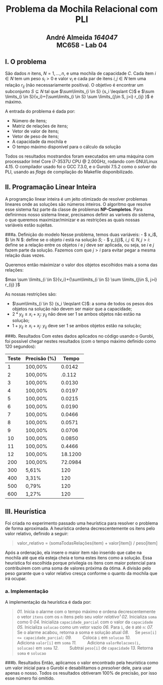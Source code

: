 <center>
<h1> Problema da Mochila Relacional com PLI</h1>
<h2> André Almeida <i>164047</i>
<br>MC658 - Lab 04</h2>
</center>

## I. O problema

São dados $n$ itens, $N = {1, ..., n}$, e uma mochila de capacidade $C$. Cada item $i \in N$ tem um peso $s_i > 0$ e valor $v_i$ e cada par de itens $i, j \in N$ tem uma relação $r_{ij}$ (não necessariamente positiva). O objetivo é encontrar um subconjunto $S \subseteq N$ tal que $\sum\limits_{i \in S} {s_i \leqslant C}$ e $\sum \limits_{i \in S}{v_i}+{\sum\limits_{i \in S} \sum \limits_{j\in S, j>i} r_{ij} }$ é máximo.

A entrada do problema é dada por:
- Número de itens;
- Matriz de relações de itens;
- Vetor de valor de itens;
- Vetor de peso de itens;
- A capacidade da mochila e
- O tempo máximo disponível para o cálculo da solução

Todos os resultados mostrandos foram executados em uma máquina com processador Intel Core i7-3537U CPU @ 2.00GHz, rodando com GNU/Linux 4.15. O compilador usado foi o GCC 7.3.0, e o Gurobi 7.5.2 como o _solver_ do PLI, usando as _flags_ de compilação do Makefile disponibilizado.


## II. Programação Linear Inteira
A programção linear inteira é um jeito otimizado de resolver problemas lineares onde as soluções são números inteiros. O algoritmo que resolve esse sistema faz parte da classe de problemas **NP-Completos**. Para definirmos nosso sistema linear, precisamos definir as varíveis do sistema, o que queremos maximizar/minizar e as restrições as quais nossas variáveis estão sujeitas.

###a. Definição do modelo
Nesse problema, temos duas variáveis:
    - $ x_i$, $i \in N $: define se o objeto $i$ está na solução $S$;
    - $ y_{ij}$,  $i, j \in N, j > i$: define se a relação entre os objetos $i$ e $j$ deve ser aplicada, ou seja, se $i$ e $j$ fazem parte da solução. Fazemos com que $j > i$ para evitar pegar a mesma relação duas vezes.

Queremos então máximizar o valor dos objetos escolhidos mais a soma das relações:

$max \sum \limits_{i \in S}{v_i}+{\sum\limits_{i \in S} \sum \limits_{j\in S, j>i} r_{ij} }$

As nossas restrições são:
- $\sum\limits_{i \in S} {s_i \leqslant C}$: a soma de todos os pesos dos objetos na solução não devem ser maior que a capacidade;
- $2 * y_{ij} \leqslant x_i + x_j$: $y_{ij}$ não deve ser 1 se ambos objetos não estão na solução;
- $1 + y_{ij} \geqslant x_i + x_j$: $y_{ij}$ deve ser 1 se ambos objetos estão na solução;

###b. Resultados
Com estes dados aplicados no código usando o Gurobi, foi possível chegar
nestes resultados (com o tempo máximo definido como 120 segundos):

| Teste   | Precisão (%) | Tempo |
|-----|---------|---------|
| 1   | 100,00% | 0.0142  |
| 2   | 100,00% | .0.112  |
| 3   | 100,00% | 0.0130  |
| 4   | 100,00% | 0.0197  |
| 5   | 100,00% | 0.0215  |
| 6   | 100,00% | 0.0190  |
| 7   | 100,00% | 0.0466  |
| 8   | 100,00% | 0.0571  |
| 9   | 100,00% | 0.0706  |
| 10  | 100,00% | 0.0850  |
| 11  | 100,00% | 0.4466  |
| 12  | 100,00% | 18.1200 |
| 200 | 100,00% | 72.0984 |
| 300 | 5,61%   | 120     |
| 400 | 3,31%   | 120     |
| 500 | 0,79%   | 120     |
| 600 | 1,27%   | 120     |

## III. Heurística

Foi criada no experimento passado uma heurística para resolver o problema de forma aproximada. A heurística ordena decrescentemente os itens pelo valor relativo, definido a seguir:

> valor_relativo = (somaTodasRelações(item) + valor[item]) / peso[item]

Após a ordenação, ela insere o maior item não inserido que cabe na mochila até que ela esteja cheia e toma estes itens como a solução. Essa heurística foi escolhida porque privilegia os itens com maior potencial para contribuirem com uma soma de valores próxima da ótima. A divisão pelo peso garante que o valor relativo cresça conforme o quanto da mochila que irá ocupar.


### a. Implementação
A implementação da heurística é dada por:

> _01._ Inicia o alarme com o tempo máximo e ordena decrescentemente o vetor `itens` com os `n` itens pelo seu _valor relativo¹_
  _02._ Inicializa `soma` como 0
  _04._ Inicializa `capacidade_parcial` com o valor da `capacidade`
  _05._ Inicializa `solucao` como um vetor vazio
  _06._ Para `ì`, de `0` até `n`:
  _07._ &nbsp; &nbsp; Se o alarme acabou, retorna a soma e solução atual
  _08._ &nbsp; &nbsp; Se `peso[i] <= capacidade_parcial`:
  _09._ &nbsp; &nbsp; &nbsp; &nbsp; Coloca `i` em `solucao`
  _10._ &nbsp; &nbsp; &nbsp; &nbsp; Adiciona `valor[i]` em `soma`
  _11._ &nbsp; &nbsp; &nbsp; &nbsp; Adiciona `valorRelacoes(i, solucao)` em `soma`
  _12._ &nbsp; &nbsp; &nbsp; &nbsp; Subtrai `peso[i]` de `capacidade`
  _13._ Retorna `soma` e `solucao`

###b. Resultados
Então, aplicamos o valor encontrado pela heurística como um valor inicial para o Gurobi e desabilitamos o _presolver_ dele, para usar apenas o nosso. Todos os resultados obtiveram 100% de precisão, por isso esse número foi omitido.
